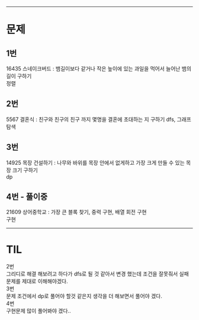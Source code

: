 
---
# 문제

## 1번

16435 스네이크버드 : 뱀길이보다 같거나 작은 높이에 있는 과일을 먹어서 늘어난 뱀의길이 구하기  
정렬

## 2번
5567 결혼식 :  친구와 친구의 친구 까지 몇명을 결혼에 초대하는 지 구하기
dfs, 그래프탐색

## 3번
14925 목장 건설하기 :  나무와 바위를 목장 안에서 없게하고 가장 크게 만들 수 있는 목장 크기 구하기  
dp

## 4번 - 풀이중
21609 상어중학교 : 가장 큰 블록 찾기, 중력 구현, 배열 회전 구현  
구현

---

# TIL

2번  
그리디로 해결 해보려고 하다가 dfs로 될 것 같아서 변경 했는데 조건을 잘못줘서 실패  
문제를 제대로 이해해야겠다.  
3번  
문제 조건에서 dp로 풀어야 할것 같은지 생각을 더 해보면서 풀어야 겠다.  
4번  
구현문제 많이 풀어봐야 겠다..  